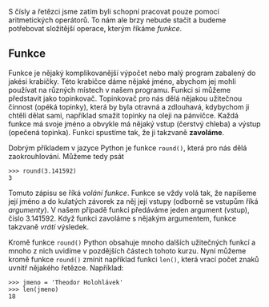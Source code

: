 S čísly a řetězci jsme zatím byli schopní pracovat pouze pomocí aritmetických
operátorů. To nám ale brzy nebude stačit a budeme potřebovat složitější
operace, kterým říkáme *funkce*.

## Funkce

Funkce je nějaký komplikovanější výpočet nebo malý program zabalený do jakési
krabičky. Této krabičce dáme nějaké jméno, abychom jej mohli používat na
různých místech v našem programu. Funkci si můžeme představit jako topinkovač.
Topinkovač pro nás dělá nějakou užitečnou činnost (opéká topinky), která by
byla otravná a zdlouhavá, kdybychom ji chtěli dělat sami, například smažit
topinky na oleji na pánvičce. Každá funkce má svoje jméno a obvykle má nějaký
vstup (čerstvý chleba) a výstup (opečená topinka). Funkci spustíme tak, že ji
takzvaně **zavoláme**.

Dobrým příkladem v jazyce Python je funkce `round()`, která pro nás dělá
zaokrouhlování. Můžeme tedy psát

```pycon
>>> round(3.141592)
3
```

Tomuto zápisu se říká *volání funkce*. Funkce se vždy volá tak, že napíšeme
její jméno a do kulatých závorek za něj její vstupy (odborně se vstupům říká
*argumenty*). V našem případě funkci předáváme jeden argument (vstup), číslo
3.141592. Když funkci zavoláme s nějakým argumentem, funkce takzvaně *vrátí*
výsledek.

Kromě funkce `round()` Python obsahuje mnoho dalších užitečných funkcí a mnoho
z nich uvidíme v pozdějších částech tohoto kurzu. Nyní můžeme kromě funkce
`round()` zmínit například funkci `len()`, která vrací počet znaků uvnitř
nějakého řetězce. Například:

```pycon
>>> jmeno = 'Theodor Holohlávek'
>>> len(jmeno)
18
```
